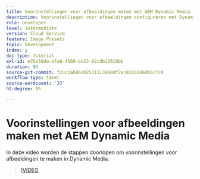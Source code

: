 ```yaml
---
title: Voorinstellingen voor afbeeldingen maken met AEM Dynamic Media
description: Voorinstellingen voor afbeeldingen configureren met Dynamic Media
role: Developer
level: Intermediate
version: Cloud Service
feature: Image Presets
topic: Development
index: y
doc-type: Tutorial
exl-id: e76c50da-e7a8-4560-bc53-02cdb13619bb
duration: 95
source-git-commit: f23c2ab86d42531113690df2e342c65060b5c7cd
workflow-type: tm+mt
source-wordcount: '33'
ht-degree: 0%

---
```


# Voorinstellingen voor afbeeldingen maken met AEM Dynamic Media

In deze video worden de stappen doorlopen om voorinstellingen voor afbeeldingen te maken in Dynamic Media.

>[!VIDEO](https://video.tv.adobe.com/v/335459?quality=12&learn=on)

